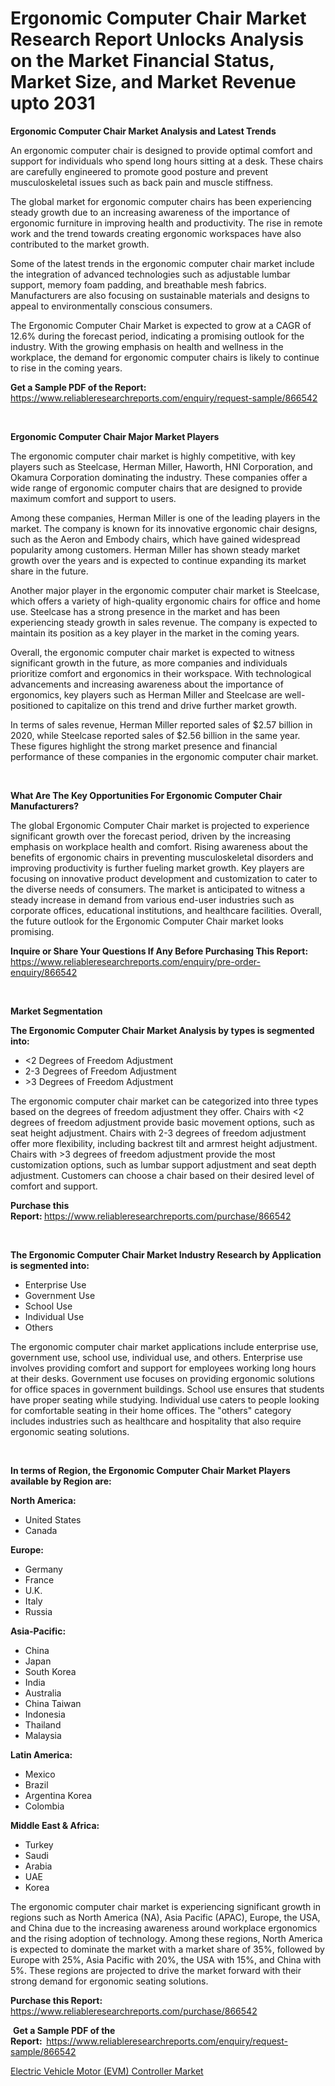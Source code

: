 <p><h1>Ergonomic Computer Chair Market Research Report Unlocks Analysis on the Market Financial Status, Market Size, and Market Revenue upto 2031</h1></p><p><strong>Ergonomic Computer Chair Market Analysis and Latest Trends</strong></p>
<p><p>An ergonomic computer chair is designed to provide optimal comfort and support for individuals who spend long hours sitting at a desk. These chairs are carefully engineered to promote good posture and prevent musculoskeletal issues such as back pain and muscle stiffness.</p><p>The global market for ergonomic computer chairs has been experiencing steady growth due to an increasing awareness of the importance of ergonomic furniture in improving health and productivity. The rise in remote work and the trend towards creating ergonomic workspaces have also contributed to the market growth.</p><p>Some of the latest trends in the ergonomic computer chair market include the integration of advanced technologies such as adjustable lumbar support, memory foam padding, and breathable mesh fabrics. Manufacturers are also focusing on sustainable materials and designs to appeal to environmentally conscious consumers.</p><p>The Ergonomic Computer Chair Market is expected to grow at a CAGR of 12.6% during the forecast period, indicating a promising outlook for the industry. With the growing emphasis on health and wellness in the workplace, the demand for ergonomic computer chairs is likely to continue to rise in the coming years.</p></p>
<p><strong>Get a Sample PDF of the Report:&nbsp;</strong> <a href="https://www.reliableresearchreports.com/enquiry/request-sample/866542">https://www.reliableresearchreports.com/enquiry/request-sample/866542</a></p>
<p>&nbsp;</p>
<p><strong>Ergonomic Computer Chair Major Market Players</strong></p>
<p><p>The ergonomic computer chair market is highly competitive, with key players such as Steelcase, Herman Miller, Haworth, HNI Corporation, and Okamura Corporation dominating the industry. These companies offer a wide range of ergonomic computer chairs that are designed to provide maximum comfort and support to users.</p><p>Among these companies, Herman Miller is one of the leading players in the market. The company is known for its innovative ergonomic chair designs, such as the Aeron and Embody chairs, which have gained widespread popularity among customers. Herman Miller has shown steady market growth over the years and is expected to continue expanding its market share in the future.</p><p>Another major player in the ergonomic computer chair market is Steelcase, which offers a variety of high-quality ergonomic chairs for office and home use. Steelcase has a strong presence in the market and has been experiencing steady growth in sales revenue. The company is expected to maintain its position as a key player in the market in the coming years.</p><p>Overall, the ergonomic computer chair market is expected to witness significant growth in the future, as more companies and individuals prioritize comfort and ergonomics in their workspace. With technological advancements and increasing awareness about the importance of ergonomics, key players such as Herman Miller and Steelcase are well-positioned to capitalize on this trend and drive further market growth.</p><p>In terms of sales revenue, Herman Miller reported sales of $2.57 billion in 2020, while Steelcase reported sales of $2.56 billion in the same year. These figures highlight the strong market presence and financial performance of these companies in the ergonomic computer chair market.</p></p>
<p>&nbsp;</p>
<p><strong>What Are The Key Opportunities For Ergonomic Computer Chair Manufacturers?</strong></p>
<p><p>The global Ergonomic Computer Chair market is projected to experience significant growth over the forecast period, driven by the increasing emphasis on workplace health and comfort. Rising awareness about the benefits of ergonomic chairs in preventing musculoskeletal disorders and improving productivity is further fueling market growth. Key players are focusing on innovative product development and customization to cater to the diverse needs of consumers. The market is anticipated to witness a steady increase in demand from various end-user industries such as corporate offices, educational institutions, and healthcare facilities. Overall, the future outlook for the Ergonomic Computer Chair market looks promising.</p></p>
<p><strong>Inquire or Share Your Questions If Any Before Purchasing This Report:</strong> <a href="https://www.reliableresearchreports.com/enquiry/pre-order-enquiry/866542">https://www.reliableresearchreports.com/enquiry/pre-order-enquiry/866542</a></p>
<p>&nbsp;</p>
<p><strong>Market Segmentation</strong></p>
<p><strong>The Ergonomic Computer Chair Market Analysis by types is segmented into:</strong></p>
<p><ul><li><2 Degrees of Freedom Adjustment</li><li>2-3 Degrees of Freedom Adjustment</li><li>>3 Degrees of Freedom Adjustment</li></ul></p>
<p><p>The ergonomic computer chair market can be categorized into three types based on the degrees of freedom adjustment they offer. Chairs with <2 degrees of freedom adjustment provide basic movement options, such as seat height adjustment. Chairs with 2-3 degrees of freedom adjustment offer more flexibility, including backrest tilt and armrest height adjustment. Chairs with >3 degrees of freedom adjustment provide the most customization options, such as lumbar support adjustment and seat depth adjustment. Customers can choose a chair based on their desired level of comfort and support.</p></p>
<p><strong>Purchase this Report:&nbsp;</strong><a href="https://www.reliableresearchreports.com/purchase/866542">https://www.reliableresearchreports.com/purchase/866542</a></p>
<p>&nbsp;</p>
<p><strong>The Ergonomic Computer Chair Market Industry Research by Application is segmented into:</strong></p>
<p><ul><li>Enterprise Use</li><li>Government Use</li><li>School Use</li><li>Individual Use</li><li>Others</li></ul></p>
<p><p>The ergonomic computer chair market applications include enterprise use, government use, school use, individual use, and others. Enterprise use involves providing comfort and support for employees working long hours at their desks. Government use focuses on providing ergonomic solutions for office spaces in government buildings. School use ensures that students have proper seating while studying. Individual use caters to people looking for comfortable seating in their home offices. The "others" category includes industries such as healthcare and hospitality that also require ergonomic seating solutions.</p></p>
<p>&nbsp;</p>
<p><strong>In terms of Region, the Ergonomic Computer Chair Market Players available by Region are:</strong></p>
<p>
    <p> <strong> North America: </strong>
        <ul>
            <li>United States</li>
            <li>Canada</li>
        </ul>
        </p> 
    <p> <strong> Europe: </strong>
        <ul>
            <li>Germany</li>
            <li>France</li>
            <li>U.K.</li>
            <li>Italy</li>
            <li>Russia</li>
        </ul>
        </p> 
    <p> <strong> Asia-Pacific: </strong>
        <ul>
            <li>China</li>
            <li>Japan</li>
            <li>South Korea</li>
            <li>India</li>
            <li>Australia</li>
            <li>China Taiwan</li>
            <li>Indonesia</li>
            <li>Thailand</li>
            <li>Malaysia</li>
        </ul>
        </p> 
    <p> <strong> Latin America: </strong>
        <ul>
            <li>Mexico</li>
            <li>Brazil</li>
            <li>Argentina Korea</li>
            <li>Colombia</li>
        </ul>
        </p> 
    <p> <strong> Middle East & Africa: </strong>
        <ul>
            <li>Turkey</li>
            <li>Saudi</li>
            <li>Arabia</li>
            <li>UAE</li>
            <li>Korea</li>
        </ul>
    </p>
    </p>
<p><p>The ergonomic computer chair market is experiencing significant growth in regions such as North America (NA), Asia Pacific (APAC), Europe, the USA, and China due to the increasing awareness around workplace ergonomics and the rising adoption of technology. Among these regions, North America is expected to dominate the market with a market share of 35%, followed by Europe with 25%, Asia Pacific with 20%, the USA with 15%, and China with 5%. These regions are projected to drive the market forward with their strong demand for ergonomic seating solutions.</p></p>
<p><strong>Purchase this Report: </strong><a href="https://www.reliableresearchreports.com/purchase/866542">https://www.reliableresearchreports.com/purchase/866542</a></p>
<p>&nbsp;<strong>Get a Sample PDF of the Report:&nbsp;&nbsp;</strong><a href="https://www.reliableresearchreports.com/enquiry/request-sample/866542">https://www.reliableresearchreports.com/enquiry/request-sample/866542</a></p>
<p><strong></strong></p>
<p><p><a href="https://invited-way-688.notion.site/Electric-Vehicle-Motor-EVM-Controller-Market-Furnish-Information-about-Market-Size-Market-Share--ea9c95ed17d347bf84772f9a40b9a6e1">Electric Vehicle Motor (EVM) Controller Market</a></p></p>
